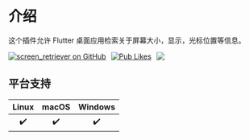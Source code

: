 # 介绍

这个插件允许 Flutter 桌面应用检索关于屏幕大小，显示，光标位置等信息。

<div style="display: flex; flex-direction: row; gap: 10px;">
  <a href="https://github.com/leanflutter/screen_retriever">
    <img
      alt="screen_retriever on GitHub"
      src="https://img.shields.io/github/stars/leanflutter/screen_retriever?style=for-the-badge&logo=GitHub"
    />
  </a>
  <a href="https://pub.dev/packages/screen_retriever">
    <img alt="Pub Likes" src="https://img.shields.io/pub/likes/screen_retriever?style=for-the-badge&logo=flutter&label=Pub%20Likes"/>
  </a>
  <a href="https://github.com/leanflutter/screen_retriever/graphs/contributors">
    <img src="https://img.shields.io/github/all-contributors/leanflutter/screen_retriever?style=for-the-badge" />
  </a>
</div>

## 平台支持

| Linux | macOS | Windows |
| :---: | :---: | :-----: |
|  ✔️   |  ✔️   |   ✔️    |
